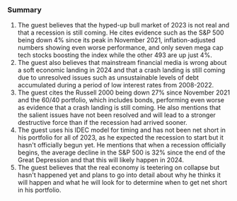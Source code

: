 ### Summary


1. The guest believes that the hyped-up bull market of 2023 is not real
and that a recession is still coming. He cites evidence such as the S&P 500
being down 4% since its peak in November 2021, inflation-adjusted numbers
showing even worse performance, and only seven mega cap tech stocks boosting
the index while the other 493 are up just 4%.
2. The guest also believes that mainstream financial media is wrong about
a soft economic landing in 2024 and that a crash landing is still coming
due to unresolved issues such as unsustainable levels of debt accumulated
during a period of low interest rates from 2008-2022.
3. The guest cites the Russell 2000 being down 27% since November 2021 and the
60/40 portfolio, which includes bonds, performing even worse as evidence that
a crash landing is still coming. He also mentions that the salient issues
have not been resolved and will lead to a stronger destructive force than
if the recession had arrived sooner.
4. The guest uses his IDEC model for timing and has not been net short in
his portfolio for all of 2023, as he expected the recession to start but it
hasn't officially begun yet. He mentions that when a recession officially
begins, the average decline in the S&P 500 is 32% since the end of the Great
Depression and that this will likely happen in 2024.
5. The guest believes that the real economy is teetering on collapse but hasn't
happened yet and plans to go into detail about why he thinks it will happen
and what he will look for to determine when to get net short in his portfolio.
